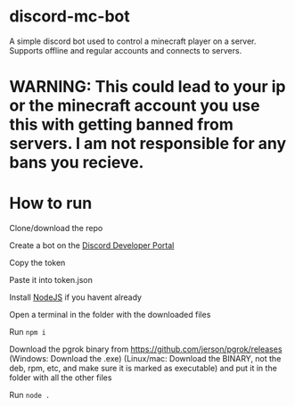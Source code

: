 # discord-mc-bot
A simple discord bot used to control a minecraft player on a server.
Supports offline and regular accounts and connects to servers.

# WARNING: This could lead to your ip or the minecraft account you use this with getting banned from servers. I am not responsible for any bans you recieve.
# How to run
Clone/download the repo

Create a bot on the [Discord Developer Portal](https://discord.com/developers/applications)

Copy the token

Paste it into token.json

Install [NodeJS](https://nodejs.org) if you havent already

Open a terminal in the folder with the downloaded files

Run `npm i`

Download the pgrok binary from https://github.com/jerson/pgrok/releases (Windows: Download the .exe) (Linux/mac: Download the BINARY, not the deb, rpm, etc, and make sure it is marked as executable) and put it in the folder with all the other files

Run `node .`

